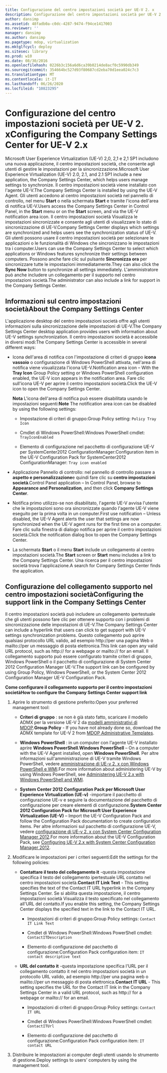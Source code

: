 ```yaml
---
title: Configurazione del centro impostazioni società per UE-V 2. x
description: Configurazione del centro impostazioni società per UE-V 2. x
author: dansimp
ms.assetid: 48fadb0a-c0dc-4287-9474-f94ce1417003
ms.reviewer: ''
manager: dansimp
ms.author: dansimp
ms.pagetype: mdop, virtualization
ms.mktglfcycl: deploy
ms.sitesec: library
ms.prod: w10
ms.date: 08/30/2016
ms.openlocfilehash: 0226b3c156a6d6ca39b0214de8acf0c5990db349
ms.sourcegitcommit: 354664bc527d93f80687cd2eba70d1eea024c7c3
ms.translationtype: MT
ms.contentlocale: it-IT
ms.lasthandoff: 06/26/2020
ms.locfileid: "10823295"
---
```

# <span data-ttu-id="f2cdc-103">Configurazione del centro impostazioni società per UE-V 2. x</span><span class="sxs-lookup"><span data-stu-id="f2cdc-103">Configuring the Company Settings Center for UE-V 2.x</span></span>


<span data-ttu-id="f2cdc-104">Microsoft User Experience Virtualization (UE-V) 2,0, 2,1 e 2,1 SP1 includono una nuova applicazione, il centro impostazioni società, che consente agli utenti di gestire le impostazioni per la sincronizzazione.</span><span class="sxs-lookup"><span data-stu-id="f2cdc-104">Microsoft User Experience Virtualization (UE-V) 2.0, 2.1, and 2.1 SP1 include a new application, the Company Settings Center, which helps users manage settings to synchronize.</span></span> <span data-ttu-id="f2cdc-105">Il centro impostazioni società viene installato con l'agente UE-V.</span><span class="sxs-lookup"><span data-stu-id="f2cdc-105">The Company Settings Center is installed by using the UE-V Agent.</span></span> <span data-ttu-id="f2cdc-106">Gli utenti accedono al centro impostazioni società nel pannello di controllo, nel menu **Start** o nella schermata **Start** e tramite l'icona dell'area di notifica UE-V.</span><span class="sxs-lookup"><span data-stu-id="f2cdc-106">Users access the Company Settings Center in Control Panel, in the **Start** menu or on the **Start** screen, and via the UE-V notification area icon.</span></span> <span data-ttu-id="f2cdc-107">Il centro impostazioni società Visualizza le impostazioni sincronizzate e consente agli utenti di visualizzare lo stato di sincronizzazione di UE-V.</span><span class="sxs-lookup"><span data-stu-id="f2cdc-107">Company Settings Center displays which settings are synchronized and helps users see the synchronization status of UE-V.</span></span> <span data-ttu-id="f2cdc-108">Gli utenti possono usare il centro impostazioni società per selezionare le applicazioni o le funzionalità di Windows che sincronizzano le impostazioni tra i computer.</span><span class="sxs-lookup"><span data-stu-id="f2cdc-108">Users can use the Company Settings Center to select which applications or Windows features synchronize their settings between computers.</span></span> <span data-ttu-id="f2cdc-109">Possono anche fare clic sul pulsante **Sincronizza ora** per sincronizzare tutte le impostazioni immediatamente.</span><span class="sxs-lookup"><span data-stu-id="f2cdc-109">They can also click the **Sync Now** button to synchronize all settings immediately.</span></span> <span data-ttu-id="f2cdc-110">L'amministratore può anche includere un collegamento per il supporto nel centro impostazioni società.</span><span class="sxs-lookup"><span data-stu-id="f2cdc-110">The administrator can also include a link for support in the Company Settings Center.</span></span>

## <span data-ttu-id="f2cdc-111">Informazioni sul centro impostazioni società</span><span class="sxs-lookup"><span data-stu-id="f2cdc-111">About the Company Settings Center</span></span>


<span data-ttu-id="f2cdc-112">L'applicazione desktop del centro impostazioni società offre agli utenti informazioni sulla sincronizzazione delle impostazioni di UE-V.</span><span class="sxs-lookup"><span data-stu-id="f2cdc-112">The Company Settings Center desktop application provides users with information about UE-V settings synchronization.</span></span> <span data-ttu-id="f2cdc-113">Il centro impostazioni società è accessibile in diversi modi:</span><span class="sxs-lookup"><span data-stu-id="f2cdc-113">The Company Settings Center is accessible in several different ways:</span></span>

-   <span data-ttu-id="f2cdc-114">Icona dell'area di notifica con l'impostazione di criteri di gruppo **icona vassoio** o configurazione di Windows PowerShell attivata, nell'area di notifica viene visualizzata l'icona UE-V.</span><span class="sxs-lookup"><span data-stu-id="f2cdc-114">Notification area icon – With the **Tray Icon** Group Policy setting or Windows PowerShell configuration enabled, the UE-V icon appears in the notification area.</span></span> <span data-ttu-id="f2cdc-115">Fare clic sull'icona UE-V per aprire il centro impostazioni società.</span><span class="sxs-lookup"><span data-stu-id="f2cdc-115">Click the UE-V icon to open the Company Settings Center.</span></span>

    <span data-ttu-id="f2cdc-116">**Nota**  L'icona dell'area di notifica può essere disabilitata usando le impostazioni seguenti:</span><span class="sxs-lookup"><span data-stu-id="f2cdc-116">**Note** The notification area icon can be disabled by using the following settings:</span></span>

    -   <span data-ttu-id="f2cdc-117">Impostazione di criteri di gruppo:</span><span class="sxs-lookup"><span data-stu-id="f2cdc-117">Group Policy setting:</span></span> `Policy Tray Icon`

    -   <span data-ttu-id="f2cdc-118">Cmdlet di Windows PowerShell:</span><span class="sxs-lookup"><span data-stu-id="f2cdc-118">Windows PowerShell cmdlet:</span></span> `TrayIconEnabled`

    -   <span data-ttu-id="f2cdc-119">Elemento di configurazione nel pacchetto di configurazione UE-V per SystemCenter2012 ConfigurationManager:</span><span class="sxs-lookup"><span data-stu-id="f2cdc-119">Configuration item in the UE-V Configuration Pack for SystemCenter2012 ConfigurationManager:</span></span> `Tray icon enabled`

     

-   <span data-ttu-id="f2cdc-120">Applicazione Pannello di controllo: nel pannello di controllo passare a **aspetto e personalizzazione**e quindi fare clic su **centro impostazioni società**.</span><span class="sxs-lookup"><span data-stu-id="f2cdc-120">Control Panel application – In Control Panel, browse to **Appearance and Personalization**, and then click **Company Settings Center**.</span></span>

-   <span data-ttu-id="f2cdc-121">Notifica primo utilizzo-se non disabilitato, l'agente UE-V avvisa l'utente che le impostazioni sono ora sincronizzate quando l'agente UE-V viene eseguito per la prima volta in un computer.</span><span class="sxs-lookup"><span data-stu-id="f2cdc-121">First use notification – Unless disabled, the UE-V Agent alerts the user that settings are now synchronized when the UE-V agent runs for the first time on a computer.</span></span> <span data-ttu-id="f2cdc-122">Fare clic sulla finestra di dialogo notifica per aprire il centro impostazioni società.</span><span class="sxs-lookup"><span data-stu-id="f2cdc-122">Click the notification dialog box to open the Company Settings Center.</span></span>

-   <span data-ttu-id="f2cdc-123">La schermata **Start** o il menu **Start** include un collegamento al centro impostazioni società.</span><span class="sxs-lookup"><span data-stu-id="f2cdc-123">The **Start** screen or **Start** menu includes a link to the Company Settings Center.</span></span> <span data-ttu-id="f2cdc-124">Una ricerca per il centro impostazioni società trova l'applicazione.</span><span class="sxs-lookup"><span data-stu-id="f2cdc-124">A search for Company Settings Center finds the application.</span></span>

## <span data-ttu-id="f2cdc-125">Configurazione del collegamento supporto nel centro impostazioni società</span><span class="sxs-lookup"><span data-stu-id="f2cdc-125">Configuring the support link in the Company Settings Center</span></span>


<span data-ttu-id="f2cdc-126">Il centro impostazioni società può includere un collegamento ipertestuale che gli utenti possono fare clic per ottenere supporto con i problemi di sincronizzazione delle impostazioni di UE-V.</span><span class="sxs-lookup"><span data-stu-id="f2cdc-126">The Company Settings Center can include a hyperlink that users can click to get support with UE-V settings synchronization problems.</span></span> <span data-ttu-id="f2cdc-127">Questo collegamento può aprire qualsiasi protocollo URL valido, ad esempio http://per una pagina Web o mailto://per un messaggio di posta elettronica.</span><span class="sxs-lookup"><span data-stu-id="f2cdc-127">This link can open any valid URL protocol, such as http:// for a webpage or mailto:// for an email.</span></span> <span data-ttu-id="f2cdc-128">Il collegamento supporto può essere configurato tramite criteri di gruppo, Windows PowerShell o il pacchetto di configurazione di System Center 2012 Configuration Manager UE-V.</span><span class="sxs-lookup"><span data-stu-id="f2cdc-128">The support link can be configured by using Group Policy, Windows PowerShell, or the System Center 2012 Configuration Manager UE-V Configuration Pack.</span></span>

**<span data-ttu-id="f2cdc-129">Come configurare il collegamento supporto per il centro impostazioni società</span><span class="sxs-lookup"><span data-stu-id="f2cdc-129">How to configure the Company Settings Center support link</span></span>**

1.  <span data-ttu-id="f2cdc-130">Aprire lo strumento di gestione preferito:</span><span class="sxs-lookup"><span data-stu-id="f2cdc-130">Open your preferred management tool:</span></span>

    -   <span data-ttu-id="f2cdc-131">**Criteri di gruppo** : se non è già stato fatto, scaricare il modello ADMX per la versione UE-V 2 da [modelli amministrativi di MDOP](https://go.microsoft.com/fwlink/p/?LinkId=393941).</span><span class="sxs-lookup"><span data-stu-id="f2cdc-131">**Group Policy** - If you have not already done so, download the ADMX template for UE-V 2 from [MDOP Administrative Templates](https://go.microsoft.com/fwlink/p/?LinkId=393941).</span></span>

    -   <span data-ttu-id="f2cdc-132">**Windows PowerShell** : in un computer con l'agente UE-V installato aprire **Windows PowerShell**.</span><span class="sxs-lookup"><span data-stu-id="f2cdc-132">**Windows PowerShell** – On a computer with the UE-V Agent installed, open **Windows PowerShell**.</span></span> <span data-ttu-id="f2cdc-133">Per altre informazioni sull'amministrazione di UE-V tramite Windows PowerShell, vedere [amministrazione di UE-v 2. x con Windows PowerShell e WMI](administering-ue-v-2x-with-windows-powershell-and-wmi-both-uevv2.md).</span><span class="sxs-lookup"><span data-stu-id="f2cdc-133">For more information about administering UE-V by using Windows PowerShell, see [Administering UE-V 2.x with Windows PowerShell and WMI](administering-ue-v-2x-with-windows-powershell-and-wmi-both-uevv2.md).</span></span>

    -   <span data-ttu-id="f2cdc-134">**System Center 2012 Configuration Pack per Microsoft User Experience Virtualization (UE-v)** -importare il pacchetto di configurazione UE-v e seguire la documentazione del pacchetto di configurazione per creare elementi di configurazione.</span><span class="sxs-lookup"><span data-stu-id="f2cdc-134">**System Center 2012 Configuration Pack for Microsoft User Experience Virtualization (UE-V)** – Import the UE-V Configuration Pack and follow the Configuration Pack documentation to create configuration items.</span></span> <span data-ttu-id="f2cdc-135">Per altre informazioni sul pacchetto di configurazione UE-V, vedere [configurazione di UE-v 2. x con System Center Configuration Manager 2012](configuring-ue-v-2x-with-system-center-configuration-manager-2012-both-uevv2.md).</span><span class="sxs-lookup"><span data-stu-id="f2cdc-135">For more information about the UE-V Configuration Pack, see [Configuring UE-V 2.x with System Center Configuration Manager 2012](configuring-ue-v-2x-with-system-center-configuration-manager-2012-both-uevv2.md).</span></span>

2.  <span data-ttu-id="f2cdc-136">Modificare le impostazioni per i criteri seguenti:</span><span class="sxs-lookup"><span data-stu-id="f2cdc-136">Edit the settings for the following policies:</span></span>

    -   <span data-ttu-id="f2cdc-137">**Contattare il testo del collegamento it** -questa impostazione specifica il testo del collegamento ipertestuale URL contatto nel centro impostazioni società.</span><span class="sxs-lookup"><span data-stu-id="f2cdc-137">**Contact IT Link Text** - This setting specifies the text of the Contact IT URL hyperlink in the Company Settings Center.</span></span> <span data-ttu-id="f2cdc-138">Se si abilita questa impostazione, il centro impostazioni società Visualizza il testo specificato nel collegamento all'URL del contatto.</span><span class="sxs-lookup"><span data-stu-id="f2cdc-138">If you enable this setting, the Company Settings Center displays the specified text in the link to the Contact IT URL.</span></span>

        -   <span data-ttu-id="f2cdc-139">Impostazioni di criteri di gruppo:</span><span class="sxs-lookup"><span data-stu-id="f2cdc-139">Group Policy settings:</span></span> `Contact IT Link Text`

        -   <span data-ttu-id="f2cdc-140">Cmdlet di Windows PowerShell:</span><span class="sxs-lookup"><span data-stu-id="f2cdc-140">Windows PowerShell cmdlet:</span></span> `ContactITDescription`

        -   <span data-ttu-id="f2cdc-141">Elemento di configurazione del pacchetto di configurazione:</span><span class="sxs-lookup"><span data-stu-id="f2cdc-141">Configuration Pack configuration item:</span></span> `IT contact descriptive text`

    -   <span data-ttu-id="f2cdc-142">**URL del contatto it** -questa impostazione specifica l'URL per il collegamento contatto it nel centro impostazioni società in un protocollo URL valido, ad esempio http://per una pagina web o mailto://per un messaggio di posta elettronica.</span><span class="sxs-lookup"><span data-stu-id="f2cdc-142">**Contact IT URL** - This setting specifies the URL for the Contact IT link in the Company Settings Center in a valid URL protocol, such as http:// for a webpage or mailto:// for an email.</span></span>

        -   <span data-ttu-id="f2cdc-143">Impostazioni di criteri di gruppo:</span><span class="sxs-lookup"><span data-stu-id="f2cdc-143">Group Policy settings:</span></span> `Contact IT URL`

        -   <span data-ttu-id="f2cdc-144">Cmdlet di Windows PowerShell:</span><span class="sxs-lookup"><span data-stu-id="f2cdc-144">Windows PowerShell cmdlet:</span></span> `ContactITUrl`

        -   <span data-ttu-id="f2cdc-145">Elemento di configurazione del pacchetto di configurazione:</span><span class="sxs-lookup"><span data-stu-id="f2cdc-145">Configuration Pack configuration item:</span></span> `IT contact URL`

3.  <span data-ttu-id="f2cdc-146">Distribuire le impostazioni ai computer degli utenti usando lo strumento di gestione.</span><span class="sxs-lookup"><span data-stu-id="f2cdc-146">Deploy settings to users’ computers by using the management tool.</span></span>






 

 





